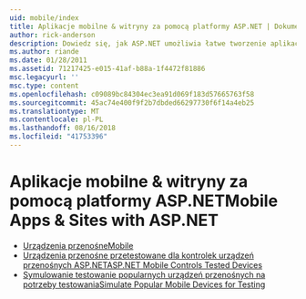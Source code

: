 ```yaml
---
uid: mobile/index
title: Aplikacje mobilne & witryny za pomocą platformy ASP.NET | Dokumentacja firmy Microsoft
author: rick-anderson
description: Dowiedz się, jak ASP.NET umożliwia łatwe tworzenie aplikacji sieci Web dla urządzeń przenośnych
ms.author: riande
ms.date: 01/28/2011
ms.assetid: 71217425-e015-41af-b88a-1f4472f81886
msc.legacyurl: ''
msc.type: content
ms.openlocfilehash: c09089bc84304ec3ea91d069f183d57665763f58
ms.sourcegitcommit: 45ac74e400f9f2b7dbded66297730f6f14a4eb25
ms.translationtype: MT
ms.contentlocale: pl-PL
ms.lasthandoff: 08/16/2018
ms.locfileid: "41753396"
---
```

<a name="mobile-apps--sites-with-aspnet"></a><span data-ttu-id="d8adf-103">Aplikacje mobilne & witryny za pomocą platformy ASP.NET</span><span class="sxs-lookup"><span data-stu-id="d8adf-103">Mobile Apps & Sites with ASP.NET</span></span>
====================
- [<span data-ttu-id="d8adf-104">Urządzenia przenośne</span><span class="sxs-lookup"><span data-stu-id="d8adf-104">Mobile</span></span>](overview.md)
- [<span data-ttu-id="d8adf-105">Urządzenia przenośne przetestowane dla kontrolek urządzeń przenośnych ASP.NET</span><span class="sxs-lookup"><span data-stu-id="d8adf-105">ASP.NET Mobile Controls Tested Devices</span></span>](tested-devices.md)
- [<span data-ttu-id="d8adf-106">Symulowanie testowanie popularnych urządzeń przenośnych na potrzeby testowania</span><span class="sxs-lookup"><span data-stu-id="d8adf-106">Simulate Popular Mobile Devices for Testing</span></span>](device-simulators.md)
